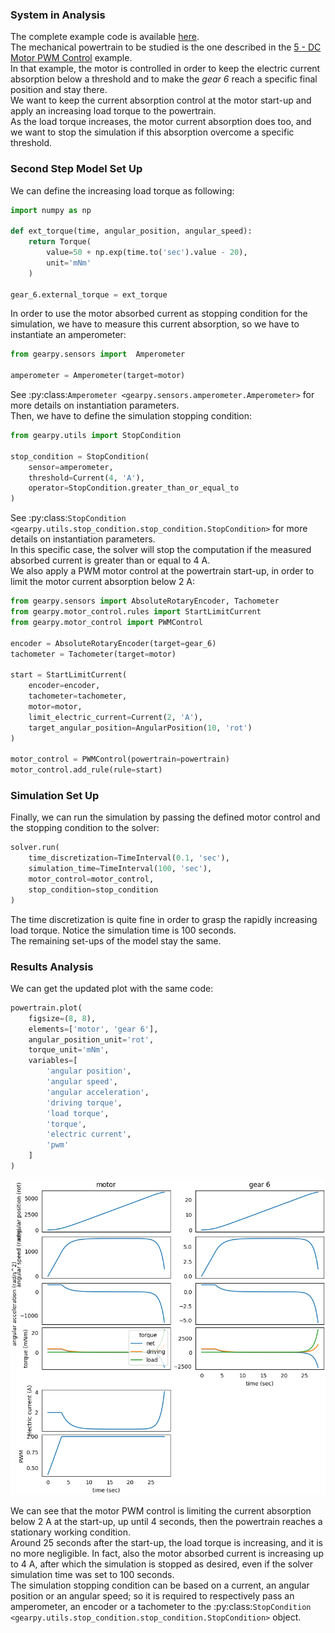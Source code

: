 ### System in Analysis

The complete example code is available
[here](https://github.com/AndreaBlengino/gearpy/blob/master/docs/source/examples/9_stop_simulation/stop_simulation.py).  
The mechanical powertrain to be studied is the one described in the 
[5 - DC Motor PWM Control](https://gearpy.readthedocs.io/en/latest/examples/5_dc_motor_pwm_control/index.html) 
example.  
In that example, the motor is controlled in order to keep the electric
current absorption below a threshold and to make the *gear 6* reach a 
specific final position and stay there.  
We want to keep the current absorption control at the motor start-up and 
apply an increasing load torque to the powertrain.  
As the load torque increases, the motor current absorption does too, and 
we want to stop the simulation if this absorption overcome a specific
threshold.

### Second Step Model Set Up

We can define the increasing load torque as following:

```python
import numpy as np

def ext_torque(time, angular_position, angular_speed):
    return Torque(
        value=50 + np.exp(time.to('sec').value - 20),
        unit='mNm'
    )

gear_6.external_torque = ext_torque
```

In order to use the motor absorbed current as stopping condition for the
simulation, we have to measure this current absorption, so we have to
instantiate an amperometer:

```python
from gearpy.sensors import  Amperometer

amperometer = Amperometer(target=motor)
```

See :py:class:`Amperometer <gearpy.sensors.amperometer.Amperometer>` for 
more details on instantiation parameters.  
Then, we have to define the simulation stopping condition:

```python
from gearpy.utils import StopCondition

stop_condition = StopCondition(
    sensor=amperometer,
    threshold=Current(4, 'A'),
    operator=StopCondition.greater_than_or_equal_to
)
```

See 
:py:class:`StopCondition <gearpy.utils.stop_condition.stop_condition.StopCondition>` 
for more details on instantiation parameters.  
In this specific case, the solver will stop the computation if the 
measured absorbed current is greater than or equal to 4 A.  
We also apply a PWM motor control at the powertrain start-up, in order 
to limit the motor current absorption below 2 A:

```python
from gearpy.sensors import AbsoluteRotaryEncoder, Tachometer
from gearpy.motor_control.rules import StartLimitCurrent
from gearpy.motor_control import PWMControl

encoder = AbsoluteRotaryEncoder(target=gear_6)
tachometer = Tachometer(target=motor)

start = StartLimitCurrent(
    encoder=encoder,
    tachometer=tachometer,
    motor=motor,
    limit_electric_current=Current(2, 'A'),
    target_angular_position=AngularPosition(10, 'rot')
)

motor_control = PWMControl(powertrain=powertrain)
motor_control.add_rule(rule=start)
```

### Simulation Set Up

Finally, we can run the simulation by passing the defined motor control
and the stopping condition to the solver:

```python
solver.run(
    time_discretization=TimeInterval(0.1, 'sec'),
    simulation_time=TimeInterval(100, 'sec'),
    motor_control=motor_control,
    stop_condition=stop_condition
)
```

The time discretization is quite fine in order to grasp the rapidly
increasing load torque. Notice the simulation time is 100 seconds.  
The remaining set-ups of the model stay the same.

### Results Analysis

We can get the updated plot with the same code:

```python
powertrain.plot(
    figsize=(8, 8),
    elements=['motor', 'gear 6'],
    angular_position_unit='rot',
    torque_unit='mNm',
    variables=[
        'angular position',
        'angular speed',
        'angular acceleration',
        'driving torque',
        'load torque',
        'torque',
        'electric current',
        'pwm'
    ]
)
```

![](images/plot.png)

We can see that the motor PWM control is limiting the current absorption 
below 2 A at the start-up, up until 4 seconds, then the powertrain 
reaches a stationary working condition.  
Around 25 seconds after the start-up, the load torque is increasing, and 
it is no more negligible. In fact, also the motor absorbed current is 
increasing up to 4 A, after which the simulation is stopped as desired, 
even if the solver simulation time was set to 100 seconds.  
The simulation stopping condition can be based on a current, an angular 
position or an angular speed; so it is required to respectively pass an 
amperometer, an encoder or a tachometer to the 
:py:class:`StopCondition <gearpy.utils.stop_condition.stop_condition.StopCondition>` 
object.
